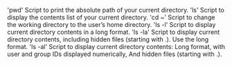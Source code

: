 'pwd' Script to print the absolute path of your current directory.
'ls' Script to display the contents list of your current directory.
'cd ~' Script to change the working directory to the user’s home directory.
'ls -l' Script to display current directory contents in a long format.
'ls -la' Script to display current directory contents, including hidden files (starting with .). Use the long format.
'ls -al' Script to display current directory contents: Long format, with user and group IDs displayed numerically, And hidden files (starting with .).
